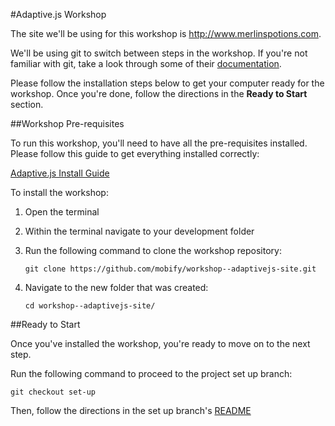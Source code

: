#Adaptive.js Workshop

The site we'll be using for this workshop is http://www.merlinspotions.com.

We'll be using git to switch between steps in the workshop. If you're not familiar with git, take a look through some of their [documentation](http://git-scm.com/documentation).

Please follow the installation steps below to get your computer ready for the workshop. Once you're done, follow the directions in the **Ready to Start** section. 

##Workshop Pre-requisites

To run this workshop, you'll need to have all the pre-requisites installed. Please follow this guide to get everything installed correctly:

[Adaptive.js Install Guide](https://cloud.mobify.com/docs/adaptivejs/install-guide/)


To install the workshop:

1. Open the terminal
2. Within the terminal navigate to your development folder
3. Run the following command to clone the workshop repository:

    ```
    git clone https://github.com/mobify/workshop--adaptivejs-site.git
    ```

4. Navigate to the new folder that was created:
    ```
    cd workshop--adaptivejs-site/
    ```


##Ready to Start

Once you've installed the workshop, you're ready to move on to the next step. 

Run the following command to proceed to the project set up branch:

```
git checkout set-up
```

Then, follow the directions in the set up branch's [README](https://github.com/mobify/workshop--adaptivejs-site/blob/set-up/README.md)
